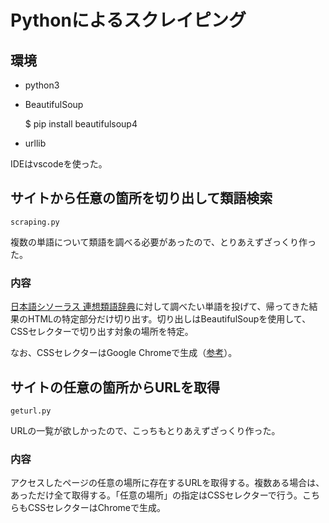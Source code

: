 # Pythonによるスクレイピング

## 環境
* python3
* BeautifulSoup
 
    $ pip install beautifulsoup4

* urllib

IDEはvscodeを使った。

## サイトから任意の箇所を切り出して類語検索

`scraping.py`

複数の単語について類語を調べる必要があったので、とりあえずざっくり作った。

### 内容

[日本語シソーラス 連想類語辞典](https://renso-ruigo.com/)に対して調べたい単語を投げて、帰ってきた結果のHTMLの特定部分だけ切り出す。切り出しはBeautifulSoupを使用して、CSSセレクターで切り出す対象の場所を特定。

なお、CSSセレクターはGoogle Chromeで生成（[参考](https://qiita.com/Azunyan1111/items/b161b998790b1db2ff7a)）。

## サイトの任意の箇所からURLを取得

`geturl.py`

URLの一覧が欲しかったので、こっちもとりあえずざっくり作った。

### 内容

アクセスしたページの任意の場所に存在するURLを取得する。複数ある場合は、あっただけ全て取得する。「任意の場所」の指定はCSSセレクターで行う。こちらもCSSセレクターはChromeで生成。